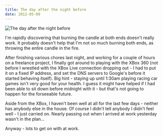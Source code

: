 ```yaml
---
title: The day after the night before
date: 2012-05-09
---
```


![The day after the night before](https://source.unsplash.com/vP3pnOoCiYE/1600x900)

I'm rapidly discovering that burning the candle at both ends doesn't really work. It probably doesn't help that I'm not so much burning both ends, as throwing the entire candle in the fire.

After finishing various chores last night, and working for a couple of hours on a freelance project, I finally got around to playing with the XBox 360 (not before I wrestled with the XBox Live connection dropping out - I had to put it on a fixed IP address, and set the DNS servers to Google's before it started behaving itself). Big hint - staying up until 1:30am playing racing car games isn't very good for your health. I guess it might have helped if I had been able to sit down before midnight with it - but that's not going to happen for the forseeable future.

Aside from the XBox, I haven't been well at all for the last few days - neither has anybody else in the house. Of course I didn't tell anybody I didn't feel well - I just carried on. Nearly passing out when I arrived at work yesterday wasn't in the plan...

Anyway - lots to get on with at work.